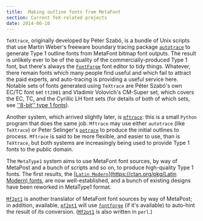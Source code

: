 ```yaml
---
title:  Making outline fonts from MetaFont
section: Current TeX-related projects
date: 2014-06-10
---
```


`TeXtrace`, originally developed by  P&eacute;ter Szab&oacute;, is a
bundle of Unix scripts that use  Martin Weber's freeware boundary
tracing package
[`autotrace`](http://autotrace.sourceforge.net) to 
generate Type&nbsp;1 outline fonts from MetaFont bitmap 
font outputs.  The result is unlikely ever to be of the quality of
the commercially-produced Type&nbsp;1 font, but there's always the
[`FontForge`](http://fontforge.sourceforge.net/) font
editor to tidy things.  Whatever, there
remain fonts which many people find useful and which fail to attract
the paid experts, and auto-tracing is providing a useful service here.
Notable sets of
fonts generated using `TeXtrace` are P&eacute;ter Szab&oacute;'s own
EC/TC font set `tt2001` and Vladimir Volovich's
CM-Super set, which covers the EC, TC, and the
Cyrillic LH font sets (for details of both of which sets, see
[''8-bit'' type 1 fonts](FAQ-type1T1.md)).

Another system, which arrived slightly later, is 
[`mftrace`](http://www.cs.uu.nl/~hanwen/mftrace/):
this is a small `Python` program that does the same job.
`Mftrace` may use either `autotrace` (like
`TeXtrace`) or Peter Selinger's
[`potrace`](http://potrace.sourceforge.net) to produce
the initial outlines to process.  `Mftrace` is said to be
more flexible, and easier to use, than is `TeXtrace`, but both systems
are increasingly being used to provide Type&nbsp;1 fonts to the public domain.

The `MetaType1` system aims to use MetaFont font sources, by way
of MetaPost and a bunch of scripts and so on, to produce high-quality
Type&nbsp;1 fonts.  The first results, the 
[[`Latin Modern`](https://ctan.org/pkg/Latin Modern) fonts](FAQ-type1T1.md), are now
well-established, and a bunch of existing designs have been reworked
in MetaType1 format.

[`Mf2pt1`](https://ctan.org/pkg/Mf2pt1) is another translator of MetaFont font sources by way of
MetaPost; in addition,
available, [`mf2pt1`](https://ctan.org/pkg/mf2pt1) will use
[`fontforge`](http://fontforge.sourceforge.net/) (if it's
available) to auto-hint the result of its conversion.
([`Mf2pt1`](https://ctan.org/pkg/Mf2pt1) is also written in `perl`.)

